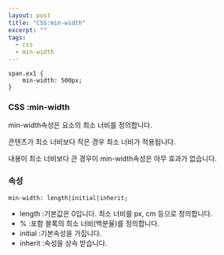 ```yaml
---
layout: post
title: "CSS:min-width"
excerpt: ""
tags: 
  - css
  - min-width
---
```


```
span.ex1 {
    min-width: 500px;
}
```
### CSS :min-width

 min-width속성은 요소의 최소 너비를 정의합니다.

콘텐츠가 최소 너비보다 작은 경우 최소 너비가 적용됩니다.

내용이 최소 너비보다 큰 경우이 min-width속성은 아무 효과가 없습니다.


### 속성
`min-width: length|initial|inherit;`

+ length :기본값은 0입니다. 최소 너비를 px, cm 등으로 정의합니다.
+ % :포함 블록의 최소 너비(백분율)를 정의합니다.
+ initial :기본속성을 가집니다.
+ inherit :속성을 상속 받습니다.
